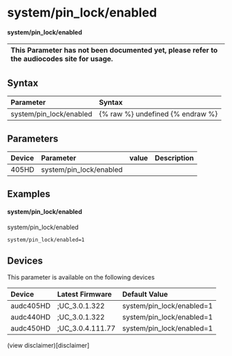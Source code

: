 ﻿---
description: system/pin_lock/enabled
search: false
---

# system/pin_lock/enabled

#### system/pin_lock/enabled


| This Parameter has not been documented yet, please refer to the audiocodes site for usage.  |
| :--- |

## Syntax
| Parameter | Syntax |
| :--- | :--- |
|system/pin_lock/enabled | {% raw %} undefined {% endraw %} |

## Parameters
|Device|Parameter|value|Description|
|:---|:---|:---|:---|
| 405HD | system/pin_lock/enabled |  |  |

## Examples
#### system/pin_lock/enabled

system/pin_lock/enabled

```
system/pin_lock/enabled=1
```

## Devices
This parameter is available on the following devices

| Device | Latest Firmware | Default Value |
|:---|:---|:---|
| audc405HD | ;UC_3.0.1.322 | system/pin_lock/enabled=1 
| audc440HD | ;UC_3.0.1.322 | system/pin_lock/enabled=1 
| audc450HD | ;UC_3.0.4.111.77 | system/pin_lock/enabled=1 

(view disclaimer)[disclaimer]
